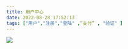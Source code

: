 ```yaml
---
title: 用户中心
date: 2022-08-28 17:52:13
tags: ["用户","注册","登陆" ,“支付” , "验证" ]
---
```


![](/images/用户中心.png)
